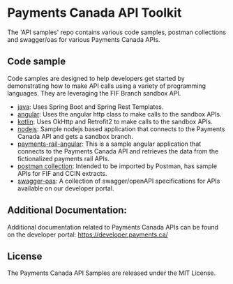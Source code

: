 # Payments Canada API Toolkit
The 'API samples' repo contains various code samples, postman collections and swagger/oas for various Payments Canada APIs. 

## Code sample
Code samples are designed to help developers get started by demonstrating how to make API calls using a variety of programming languages. They are leveraging the FIF Branch sandbox API. 

* [java](java): Uses Spring Boot and Spring Rest Templates.
* [angular](angular): Uses the angular http class to make calls to the sandbox APIs.
* [kotlin](kotlin): Uses OkHttp and Retrofit2 to make calls to the sandbox APIs.
* [nodejs](nodejs): Sample nodejs based application that connects to the Payments Canada API and gets a sandbox branch.
* [payments-rail-angular](payments-rail-angular): This is a sample angular application that connects to the Payments Canada API and retrieves the data from the fictionalized payments rail APIs.
* [postman collection](postman-collection): Intended to be imported by Postman, has sample APIs for FIF and CCIN extracts.
* [swagger-oas](swagger-oas): A collection of swagger/openAPI specifications for APIs available on our developer portal.  

## Additional Documentation:
Additional documentation related to Payments Canada APIs can be found on the developer portal: https://developer.payments.ca/

## License
The Payments Canada API Samples are released under the MIT License.
